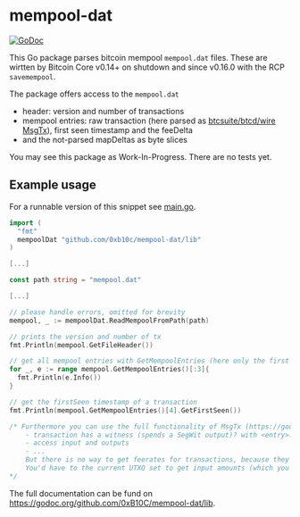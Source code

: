 # mempool-dat

[![GoDoc](https://godoc.org/github.com/0xB10C/mempool-dat/lib?status.svg)](https://godoc.org/github.com/0xB10C/mempool-dat/lib)

This Go package parses bitcoin mempool `mempool.dat` files.
These are wirtten by Bitcoin Core v0.14+ on shutdown and since v0.16.0 with the RCP `savemempool`.

The package offers access to the `mempool.dat`
- header: version and number of transactions
- mempool entries: raw transaction (here parsed as [btcsuite/btcd/wire MsgTx](https://godoc.org/github.com/btcsuite/btcd/wire#MsgTx)), first seen timestamp and the feeDelta  
- and the not-parsed mapDeltas as byte slices 

You may see this package as Work-In-Progress. There are no tests yet. 

## Example usage

For a runnable version of this snippet see [main.go](./main.go).


```go
import (
  "fmt"
  mempoolDat "github.com/0xb10c/mempool-dat/lib"
)

[...]

const path string = "mempool.dat"

[...]

// please handle errors, omitted for brevity 
mempool, _ := mempoolDat.ReadMempoolFromPath(path)

// prints the version and number of tx
fmt.Println(mempool.GetFileHeader())

// get all mempool entries with GetMempoolEntries (here only the first three are used)
for _, e := range mempool.GetMempoolEntries()[:3]{
  fmt.Println(e.Info())
}

// get the firstSeen timestamp of a transaction
fmt.Println(mempool.GetMempoolEntries()[4].GetFirstSeen())

/* Furthermore you can use the full functionality of MsgTx (https://godoc.org/github.com/btcsuite/btcd/wire#MsgTx):
    - transaction has a witness (spends a SegWit output)? with <entry>.transaction.HasWitness() 
    - access input and outputs
    - ...
    But there is no way to get feerates for transactions, because they are (rightfully) not stored in the `mempool.dat`.
    You'd have to the current UTXO set to get input amounts (which you need to calculate the fees)
*/

```

The full documentation can be fund on https://godoc.org/github.com/0xB10C/mempool-dat/lib.

